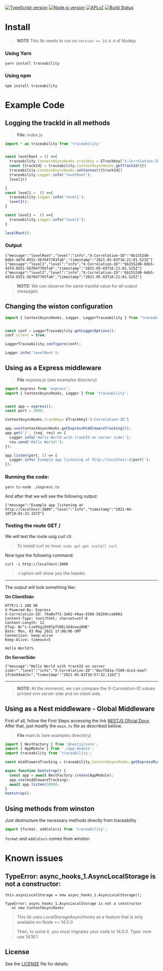 
[![TypeScript version][ts-badge]][typescript-38]
[![Node.js version][nodejs-badge]][nodejs]
[![APLv2][license-badge]][LICENSE]
[![Build Status](https://cloud.drone.io/api/badges/almerindo/traceability/status.svg)](https://cloud.drone.io/almerindo/traceability)



# Install


> **NOTE** This lib needs to run on `version >= 14.0.0` of Nodejs

### Using Yarn
```
yarn install traceability
```
### Using npm
```
npm install traceability
```


# Example Code

## Logging the trackId in all methods
> **File:** index.js
```js
import * as traceability from 'traceability'


const levelRoot = () =>{
  traceability.ContextAsyncHooks.trackKey = ETrackKey['X-Correlation-ID']
  const {trackId} = traceability.ContextAsyncHooks.getTrackId({})
  traceability.ContextAsyncHooks.setContext({trackId})
  traceability.Logger.info('levelRoot');
  level1()

}
const level1 =  () =>{
  traceability.Logger.info('level1');
  level2();
}

const level2 =  () =>{
  traceability.Logger.info('level2');
}

levelRoot();
```
### Output
```
{"message":"levelRoot","level":"info","X-Correlation-ID":"6b1552d0-0db5-4d7d-8551-567847703fa6","timestamp":"2021-05-03T16:21:01.523Z"}
{"message":"level1","level":"info","X-Correlation-ID":"6b1552d0-0db5-4d7d-8551-567847703fa6","timestamp":"2021-05-03T16:21:01.525Z"}
{"message":"level2","level":"info","X-Correlation-ID":"6b1552d0-0db5-4d7d-8551-567847703fa6","timestamp":"2021-05-03T16:21:01.525Z"}
```
> **NOTE:** We can observe the same trackId value for all output messages.

## Changing the wiston configuration
```js
import { ContextAsyncHooks, Logger, LoggerTraceability } from 'traceability';


const conf = LoggerTraceability.getLoggerOptions();
conf.silent = true;

LoggerTraceability.configure(conf);

Logger.info('levelRoot');
```

## Using as a Express middleware
> **File** express.js (see examples directory)
```js
import express from 'express';
import { ContextAsyncHooks, Logger } from 'traceability';


const app = express();
const port = 3000;

ContextAsyncHooks.trackKey= ETrackKey['X-Correlation-ID']

app.use(ContextAsyncHooks.getExpressMiddlewareTracking());
app.get('/', (req, res) => {
  Logger.info('Hello World with trackId on server side!');
  res.send('Hello World!');
});

app.listen(port, () => {
  Logger.info(`Example app listening at http://localhost:${port}`);
});
```

### Running the code:
```
yarn ts-node ./express.ts
```
And after that we will see the following output:
```
{"message":"Example app listening at http://localhost:3000","level":"info","timestamp":"2021-04-10T19:01:33.337Z"}
```
### Testing the route GET /
We will test the route usig curl cli.
> To install curl on linux: `sudo apt-get install curl`

Now type the following command:
```
curl -i http://localhost:3000
```
> -i option will show you the header.
---
The output will look something like:

**On ClientSide:**
```
HTTP/1.1 200 OK
X-Powered-By: Express
X-Correlation-ID: 79a0e7f2-3e02-49aa-9368-582b9cce6002
Content-Type: text/html; charset=utf-8
Content-Length: 12
ETag: W/"c-Lve95gjOVATpfV8EL5X4nxwjKHE"
Date: Mon, 03 May 2021 17:00:06 GMT
Connection: keep-alive
Keep-Alive: timeout=5

Hello World!%
```

**On ServerSide**:
```
{"message":"Hello World with trackId on server side!","level":"info","X-Correlation-ID":"6ecf583a-7509-4ce3-baef-1fcbe94adc5c","timestamp":"2021-05-03T16:57:32.116Z"}
```
---
> **NOTE:** At the momennt, we can compare the X-Correlation-ID values printed onn server side and on client side.

## Using as a Nest middleware - Global Middleware

First of all, follow the First Steps accessing the link [NESTJS Oficial Docs](https://docs.nestjs.com/first-steps). After that, just modify the `main.ts` file as described bellow.

> **File** main.ts (see examples directory)
```js
import { NestFactory } from '@nestjs/core';
import { AppModule } from './app.module';
import traceability from 'traceability';

const middlewareTracking = traceability.ContextAsyncHooks.getExpressMiddlewareTracking();

async function bootstrap() {
  const app = await NestFactory.create(AppModule);
  app.use(middlewareTracking);
  await app.listen(3000);
}
bootstrap();
```

## Using methods from winston

Just destructure the necessary methods directly from traceability

```js
import {format, addColors} from 'traceability';

```

``format`` and ``addColors`` comes from winston

# Known issues

 ## TypeError: async_hooks_1.AsyncLocalStorage is not a constructor:
 ```
 this.asyncLocalStorage = new async_hooks_1.AsyncLocalStorage();

 TypeError: async_hooks_1.AsyncLocalStorage is not a constructor
    at new ContextAsyncHooks

```
> This lib uses LocalStorageAsyncHooks as a feature that is only available on Node >= 14.0.0
>
> Then, to solve it,  you must migrates your node to 14.0.0. Type: nvm use 14.16.1


## License
 See the [LICENSE](https://raw.githubusercontent.com/almerindo/traceability/main/LICENSE) file for details.

[ts-badge]: https://img.shields.io/badge/TypeScript-3.8-blue.svg
[nodejs-badge]: https://img.shields.io/badge/Node.js-%3E=%2014.16-blue.svg
[nodejs]: https://nodejs.org/dist/latest-v14.x/docs/api/
[typescript]: https://www.typescriptlang.org/
[typescript-38]: https://www.typescriptlang.org/docs/handbook/release-notes/typescript-3-8.html
[license-badge]: https://img.shields.io/badge/license-APLv2-blue.svg
[license]: https://raw.githubusercontent.com/almerindo/traceability/main/LICENSE



[jest]: https://facebook.github.io/jest/
[eslint]: https://github.com/eslint/eslint
[wiki-js-tests]: https://github.com/...
[prettier]: https://prettier.io

